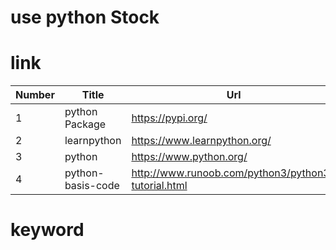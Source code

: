 # use python Stock

# link
Number | Title | Url
-------|-------|-------
1 | python Package | https://pypi.org/
2 | learnpython | https://www.learnpython.org/ 
3 | python | https://www.python.org/
4 | python-basis-code | http://www.runoob.com/python3/python3-tutorial.html

# keyword